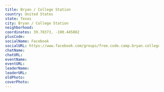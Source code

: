 ```yaml
---
title: Bryan / College Station
country: United States
state: Texas
city: Bryan / College Station
neighborhood: 
coordinates: 39.78373, -100.445882
plusCode:
socialName: Facebook
socialURL: https://www.facebook.com/groups/free.code.camp.bryan.college.station
chatName:
chatURL:
eventName:
eventURL:
leaderName:
leaderURL:
oldPhoto: 
coverPhoto:
---
```

